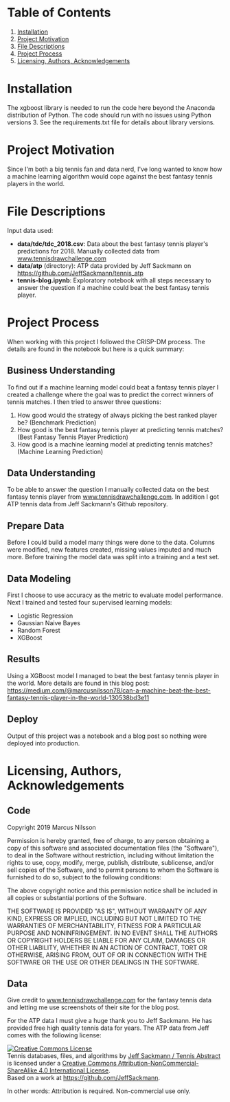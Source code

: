 # Table of Contents

1. [Installation](#installation)
2. [Project Motivation](#motivation)
3. [File Descriptions](#files)
4. [Project Process](#process)
5. [Licensing, Authors, Acknowledgements](#licensing)

# Installation <a name="installation"></a>
The xgboost library is needed to run the code here beyond the Anaconda distribution of Python. The code should run with no issues using Python versions 3. See the requirements.txt file for details about library versions.

# Project Motivation <a name="motivation"></a>
Since I'm both a big tennis fan and data nerd, I've long wanted to know how a machine learning algorithm would cope against the best fantasy tennis players in the world.

# File Descriptions <a name="files"></a>
Input data used:
- **data/tdc/tdc_2018.csv**: Data about the best fantasy tennis player's predictions for 2018. Manually collected data from www.tennisdrawchallenge.com
- **data/atp** (directory): ATP data provided by Jeff Sackmann on https://github.com/JeffSackmann/tennis_atp
- **tennis-blog.ipynb**: Exploratory notebook with all steps necessary to answer the question if a machine could beat the best fantasy tennis player.

# Project Process <a name="process"></a>
When working with this project I followed the CRISP-DM process. The details are found in the notebook but here is a quick summary:

## Business Understanding
To find out if a machine learning model could beat a fantasy tennis player I created a challenge where the goal was to predict the correct winners of tennis matches. I then tried to answer three questions:
1. How good would the strategy of always picking the best ranked player be? (Benchmark Prediction)
2. How good is the best fantasy tennis player at predicting tennis matches? (Best Fantasy Tennis Player Prediction)
3. How good is a machine learning model at predicting tennis matches? (Machine Learning Prediction)

## Data Understanding
To be able to answer the question I manually collected data on the best fantasy tennis player from www.tennisdrawchallenge.com. In addition I got ATP tennis data from Jeff Sackmann's Github repository.

## Prepare Data
Before I could build a model many things were done to the data. Columns were modified, new features created, missing values imputed and much more. Before training the model data was split into a training and a test set.

## Data Modeling
First I choose to use accuracy as the metric to evaluate model performance. Next I trained and tested four supervised learning models:
- Logistic Regression
- Gaussian Naive Bayes
- Random Forest
- XGBoost

## Results
Using a XGBoost model I managed to beat the best fantasy tennis player in the world. More details are found in this blog post:
https://medium.com/@marcusnilsson78/can-a-machine-beat-the-best-fantasy-tennis-player-in-the-world-130538bd3e11

## Deploy
Output of this project was a notebook and a blog post so nothing were deployed into production.

# Licensing, Authors, Acknowledgements <a name="licensing"></a>
## Code
Copyright 2019 Marcus Nilsson

Permission is hereby granted, free of charge, to any person obtaining a copy of this software and associated documentation files (the "Software"), to deal in the Software without restriction, including without limitation the rights to use, copy, modify, merge, publish, distribute, sublicense, and/or sell copies of the Software, and to permit persons to whom the Software is furnished to do so, subject to the following conditions:

The above copyright notice and this permission notice shall be included in all copies or substantial portions of the Software.

THE SOFTWARE IS PROVIDED "AS IS", WITHOUT WARRANTY OF ANY KIND, EXPRESS OR IMPLIED, INCLUDING BUT NOT LIMITED TO THE WARRANTIES OF MERCHANTABILITY, FITNESS FOR A PARTICULAR PURPOSE AND NONINFRINGEMENT. IN NO EVENT SHALL THE AUTHORS OR COPYRIGHT HOLDERS BE LIABLE FOR ANY CLAIM, DAMAGES OR OTHER LIABILITY, WHETHER IN AN ACTION OF CONTRACT, TORT OR OTHERWISE, ARISING FROM, OUT OF OR IN CONNECTION WITH THE SOFTWARE OR THE USE OR OTHER DEALINGS IN THE SOFTWARE.

## Data
Give credit to www.tennisdrawchallenge.com for the fantasy tennis data and letting me use screenshots of their site for the blog post.

For the ATP data I must give a huge thank you to Jeff Sackmann. He has provided free high quality tennis data for years. The ATP data from Jeff comes with the following license:

<a rel="license" href="http://creativecommons.org/licenses/by-nc-sa/4.0/"><img alt="Creative Commons License" style="border-width:0" src="https://i.creativecommons.org/l/by-nc-sa/4.0/88x31.png" /></a><br /><span xmlns:dct="http://purl.org/dc/terms/" href="http://purl.org/dc/dcmitype/Dataset" property="dct:title" rel="dct:type">Tennis databases, files, and algorithms</span> by <a xmlns:cc="http://creativecommons.org/ns#" href="http://www.tennisabstract.com/" property="cc:attributionName" rel="cc:attributionURL">Jeff Sackmann / Tennis Abstract</a> is licensed under a <a rel="license" href="http://creativecommons.org/licenses/by-nc-sa/4.0/">Creative Commons Attribution-NonCommercial-ShareAlike 4.0 International License</a>.<br />Based on a work at <a xmlns:dct="http://purl.org/dc/terms/" href="https://github.com/JeffSackmann" rel="dct:source">https://github.com/JeffSackmann</a>.

In other words: Attribution is required. Non-commercial use only.
